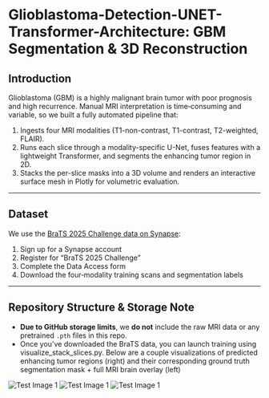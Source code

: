 # Glioblastoma-Detection-UNET-Transformer-Architecture: GBM Segmentation & 3D Reconstruction

## Introduction
Glioblastoma (GBM) is a highly malignant brain tumor with poor prognosis and high recurrence.  Manual MRI interpretation is time‐consuming and variable, so we built a fully automated pipeline that:
1. Ingests four MRI modalities (T1-non-contrast, T1-contrast, T2-weighted, FLAIR).  
2. Runs each slice through a modality-specific U-Net, fuses features with a lightweight Transformer, and segments the enhancing tumor region in 2D.  
3. Stacks the per-slice masks into a 3D volume and renders an interactive surface mesh in Plotly for volumetric evaluation.  

---

## Dataset
We use the [BraTS 2025 Challenge data on Synapse](https://www.synapse.org/Synapse:syn53708249/wiki/626323):
1. Sign up for a Synapse account  
2. Register for “BraTS 2025 Challenge”  
3. Complete the Data Access form  
4. Download the four‐modality training scans and segmentation labels  

---

## Repository Structure & Storage Note
- **Due to GitHub storage limits**, we **do not** include the raw MRI data or any pretrained `.pth` files in this repo.  
- Once you’ve downloaded the BraTS data, you can launch training using visualize_stack_slices.py.
Below are a couple visualizations of predicted enhancing tumor regions (right) and their corresponding ground truth segmentation mask + full MRI brain overlay (left)

![Test Image 1](https://github.com/kevin-kyi/Glioblastoma-Detection-UNET-Transformer-Architecture/blob/main/results/back_view.jpg)
![Test Image 1](https://github.com/kevin-kyi/Glioblastoma-Detection-UNET-Transformer-Architecture/blob/main/results/front_view.jpg)
![Test Image 1](https://github.com/kevin-kyi/Glioblastoma-Detection-UNET-Transformer-Architecture/blob/main/results/top_down_view.jpg)


